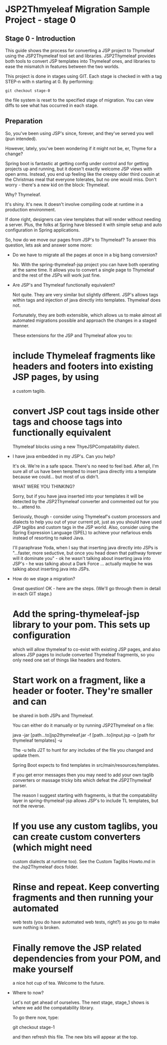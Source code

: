 # JSP2Thmyeleaf Migration Sample Project - stage 0

## Stage 0 - Introduction

This guide shows the process for converting a JSP project to Thymeleaf using the JSP2Thymeleaf
tool set and libraries. JSP2Thymeleaf provides both tools to convert JSP templates into Thymeleaf ones,
and libraries to ease the mismatch in features between the two worlds.

This project is done in stages using GIT. Each stage is checked in with a tag STEP-n with n starting
at 0. By performing:

    git checkout stage-0

the file system is reset to the specified stage of migration. You can view diffs to
see what has occurred in each stage.

## Preparation 

So, you've been using JSP's since, forever, and they've served you well (pun intended).

However, lately, you've been wondering if it might not be, er,  Thyme for a change?

Spring boot is fantastic at getting config under control and for getting projects up
and running, but it doesn't exactly welcome JSP views with open arms. Instead, you
end up feeling like the creepy older third cousin at the Christmas meal that everyone
tolerates, but no one would miss. Don't worry - there's a new kid on the block: Thymeleaf.

Why? Thymeleaf.

It's shiny. It's new. It doesn't involve compiling code at runtime in a production environment.

If done right, designers can view templates that will render without needing a server.
Plus, the folks at Spring have blessed it with simple setup and auto configuration in Spring applications.

So, how do we move our pages from JSP's to Thymeleaf? To answer this question, lets ask and answer some more: 

* Do we have to migrate all the pages at once in a big bang conversion?

  No. With the spring-thymeleaf-jsp project you can have both operating at the same time. 
  It allows you to convert a single page to Thymeleaf and the rest of the JSPs will work just fine. 
 
* Are JSP's and Thymeleaf functionally equivalent? 

  Not quite. They are very similar but slightly different. JSP's allows tags within tags and 
  injection of java directly into templates. Thymeleaf does not.

  Fortunately, they are both extensible, which allows us to make almost all 
  automated migrations possible and approach the changes in a staged manner. 

  These extensions for the JSP and Thymeleaf allow you to:

   # include Thymeleaf fragments like headers and footers into existing JSP pages, by using 
     a custom taglib. 

   # convert JSP cout tags inside other tags and choose tags into functionally equivalent
     Thymeleaf blocks using a new ThyeJSPCompatability dialect.

* I have java embedded in my JSP's. Can you help?
  
  It's ok. We're in a safe space. There's no need to feel bad.
  After all, I'm sure all of us have been tempted to insert java directly into
  a template because we could... but most of us didn't.
 
  WHAT WERE YOU THINKING?

  Sorry, but if you have java inserted into your templates it will be detected
  by the JSP2Thymeleaf converter and commented out for you to... attend to.
  
  Seriously, though - consider using Thymeleaf's custom processors and dialects 
  to help you out of your current pit, just as you should have used JSP taglibs 
  and custom tags in the JSP world. Also, consider using the Spring Expression
  Language (SPEL) to achieve your nefarious ends instead of resorting to naked 
  Java.

  I'll paraphrase Yoda, when I say that inserting java directly into JSPs is 
  "...faster, more seductive, but once you head down that pathway forever will 
  it dominate you" - ok he wasn't talking about inserting java into JSP's - he 
  was talking about a Dark Force ... actually maybe he was talking about 
  inserting java into JSPs.  

* How do we stage a migration?

  Great question! OK - here are the steps. (We'll go through them in detail in 
  each GIT stage.)
 
  # Add the spring-thymeleaf-jsp library to your pom. This sets up configuration
    which will allow thymeleaf to co-exist with existing JSP pages, and also allows
    JSP pages to include converted Thymeleaf fragments, so you only need one set of 
    things like headers and footers.

  # Start work on a fragment, like a header or footer. They're smaller and can 
    be shared in both JSPs and Thymeleaf.
 
    You can either do it manually or by running JSP2Thymeleaf on a file:

    java -jar [path...to]jsp2thymeleaf.jar -f [path...to]input.jsp -o [path for thymeleaf templates] -u

    The -u tells J2T to hunt for any includes of the file you changed and update them.

    Spring Boot expects to find templates in src/main/resources/templates.

    If you get error messages then you may need to add your own taglib converters
    or massage tricky bits which defeat the JSP2Thymeleaf parser.

    The reason I suggest starting with fragments, is that the compatability layer
    in spring-thymeleaf-jsp allows JSP's to include TL templates, but not the reverse.

  # If you use any custom taglibs, you can create custom converters (which might need
    custom dialects at runtime too). See the Custom Taglibs Howto.md in the Jsp2Thymeleaf docs folder.

  # Rinse and repeat. Keep converting fragments and then running your automated
    web tests (you do have automated web tests, right?) as you go to make sure nothing
    is broken.

  # Finally remove the JSP related dependencies from your POM, and make yourself
    a nice hot cup of tea. Welcome to the future.

 * Where to now?
    
    Let's not get ahead of ourselves. The next stage, stage_1 shows is where we 
    add the compatability library.

    To go there now, type:

    git checkout stage-1

    and then refresh this file. The new bits will appear at the top.